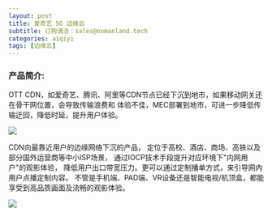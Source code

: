 ```yaml
---
layout: post
title: 爱奇艺 5G 边缘云
subtitle: 订购请洽：sales@nomanland.tech
categories: aiqiyi
tags: [边缘云]
---
```


### 产品简介:

OTT CDN，如爱奇艺、腾讯、阿里等CDN节点已经下沉到地市，如果移动网关还在骨干网位置，会导致传输浪费和 体验不佳，MEC部署到地市，可进一步降低传输迂回，降低时延，提升用户体验。

![](https://www.opendc.cn/assets/images/cdn.png)

CDN向最靠近用户的边缘网络下沉的产品， 定位于高校、酒店、商场、高铁以及部分国外运营商等中小ISP场景， 通过IOCP技术手段提升对应环境下"内网用户"的观影体验， 降低用户出口带宽压力。更可以通过定制播单方式，来引导网内用户点播定制内容。 不管是手机端、PAD端、VR设备还是智能电视/机顶盒，都能享受到高品质画面及流畅的观影体验。

![](https://www.opendc.cn/assets/images/aiqiyi-cdn.png)